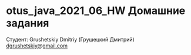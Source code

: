 # otus_java_2021_06_HW Домашние задания

Студент:
Grushetskiy Dmitriy (Грушецкий Дмитрий)
dgrushetskiy@gmail.com